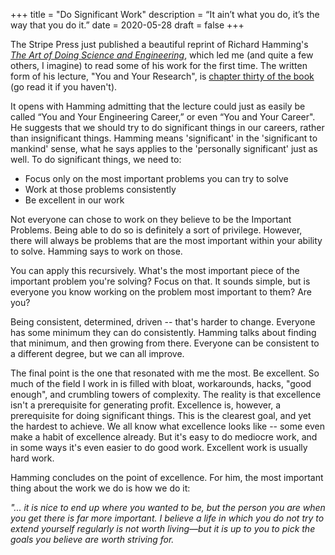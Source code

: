 +++
title = "Do Significant Work"
description = “It ain’t what you do, it’s the way that you do it.”
date = 2020-05-28
draft = false
+++

The Stripe Press just published a beautiful reprint of Richard Hamming's [_The Art of Doing Science and Engineering_](https://press.stripe.com/#why-are-we-doing-this), which led me (and quite a few others, I imagine) to read some of his work for the first time. The written form of his lecture, "You and Your Research", is [chapter thirty of the book](https://press.stripe.com/#why-are-we-doing-this) (go read it if you haven't). 

It opens with Hamming admitting that the lecture could just as easily be called “You and Your Engineering Career,” or even “You and Your Career". He suggests that we should try to do significant things in our careers, rather than insignificant things. Hamming means 'significant' in the 'significant to mankind' sense, what he says applies to the 'personally significant' just as well. To do significant things, we need to:

- Focus only on the most important problems you can try to solve
- Work at those problems consistently
- Be excellent in our work

Not everyone can chose to work on they believe to be the Important Problems. Being able to do so is definitely a sort of privilege. However, there will always be problems that are the most important within your ability to solve. Hamming says to work on those.

You can apply this recursively. What's the most important piece of the important problem you're solving? Focus on that. It sounds simple, but is everyone you know working on the problem most important to them? Are you?

Being consistent, determined, driven -- that's harder to change. Everyone has some minimum they can do consistently. Hamming talks about finding that minimum, and then growing from there. Everyone can be consistent to a different degree, but we can all improve.

The final point is the one that resonated with me the most. Be excellent. So much of the field I work in is filled with bloat, workarounds, hacks, "good enough", and crumbling towers of complexity. The reality is that excellence isn't a prerequisite for generating profit. Excellence is, however, a prerequisite for doing significant things. This is the clearest goal, and yet the hardest to achieve. We all know what excellence looks like -- some even make a habit of excellence already. But it's easy to do mediocre work, and in some ways it's even easier to do good work. Excellent work is usually hard work.

Hamming concludes on the point of excellence. For him, the most important thing about the work we do is how we do it:

_"... it is nice to end up where you wanted to be, but the person you are when you get there is far more important. I believe a life in which you do not try to extend yourself regularly is not worth living—but it is up to you to pick the goals you believe are worth striving for._